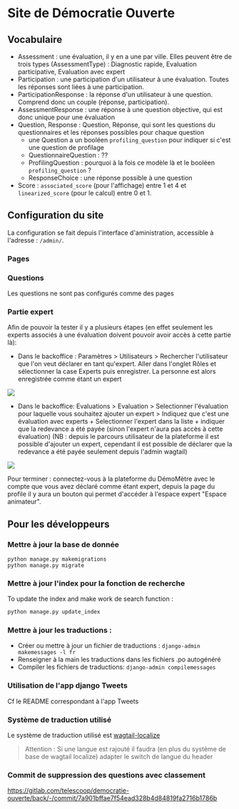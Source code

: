 # Site de Démocratie Ouverte

## Vocabulaire

- Assessment : une évaluation, il y en a une par ville. Elles peuvent être de trois
types (AssessmentType) : Diagnostic rapide, Evaluation participative, Evaluation avec
expert
- Participation : une participation d'un utilisateur à une évaluation. Toutes les
réponses sont liées à une participation.
- ParticipationResponse : la réponse d'un utilisateur à une question. Comprend donc un
couple (réponse, participation).
- AssessmentResponse : une réponse à une question objective, qui est donc unique pour
une évaluation
- Question, Response : Question, Réponse, qui sont les questions du questionnaires et
les réponses possibles pour chaque question
  - une Question a un booléen `profiling_question` pour indiquer si c'est une question
  de profilage
  - QuestionnaireQuestion : ??
  - ProfilingQuestion : pourquoi à la fois ce modèle là et le booléen
  `profiling_question` ?
  - ResponseChoice : une réponse possible à une question
- Score : `associated_score` (pour l'affichage) entre 1 et 4 et `linearized_score`
(pour le calcul) entre 0 et 1.

## Configuration du site

La configuration se fait depuis l'interface d'aministration, accessible à l'adresse :
`/admin/`.

### Pages

### Questions
Les questions ne sont pas configurés comme des pages

### Partie expert
Afin de pouvoir la tester il y a plusieurs étapes (en effet seulement les experts associés à une évaluation doivent pouvoir avoir accès à cette partie là):
- Dans le backoffice : Paramètres > Utilisateurs > Rechercher l'utilisateur que l'on veut déclarer en tant qu'expert. Aller dans l'onglet Rôles et sélectionner la case Experts puis enregistrer. La personne est alors enregistrée comme étant un expert

![](readme-images/expert-role.png)

- Dans le backoffice: Evaluations > Evaluation > Selectionner l'évaluation pour laquelle vous souhaitez ajouter un expert > Indiquez que c'est une évaluation avec experts + Selectionner l'expert dans la liste + indiquer que la redevance a été payée (sinon l'expert n'aura pas accès à cette évaluation) (NB : depuis le parcours utilisateur de la plateforme il est possible d'ajouter un expert, cependant il est possible de déclarer que la redevance a été payée seulement depuis l'admin wagtail)

![](readme-images/assessment-experts.png)

Pour terminer : connectez-vous à la plateforme du DémoMètre avec le compte que vous avez déclaré comme étant expert, depuis la page du profile il y aura un bouton qui permet d'accéder à l'espace expert "Espace animateur".

## Pour les développeurs

### Mettre à jour la base de donnée

    python manage.py makemigrations
    python manage.py migrate

### Mettre à jour l'index pour la fonction de recherche

To update the index and make work de search function :

```bash
python manage.py update_index
```


### Mettre à jour les traductions :

- Créer ou mettre à jour un fichier de traductions :
    `django-admin makemessages -l fr`
- Renseigner à la main les traductions dans les fichiers .po autogénéré
- Compiler les fichiers de traductions:
    `django-admin compilemessages`

### Utilisation de l'app django Tweets

Cf le README correspondant à l'app Tweets


### Système de traduction utilisé

Le système de traduction utilisé est [wagtail-localize](https://www.wagtail-localize.org/)
> Attention : Si une langue est rajouté il faudra (en plus du système de base de wagtail localize) adapter le switch de langue du header



### Commit de suppression des questions avec classement

https://gitlab.com/telescoop/democratie-ouverte/back/-/commit/7a901bffae7f54ead328b4d84819fa2716b1786b

